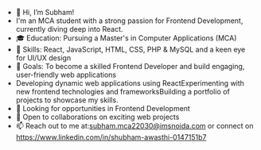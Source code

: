 - 👋 Hi, I’m Subham!
- I'm an MCA student with a strong passion for Frontend Development, currently diving deep into React.
- 🎓 Education: Pursuing a Master's in Computer Applications (MCA)
- 🌟 Skills: React, JavaScript, HTML, CSS, PHP & MySQL and a keen eye for UI/UX design
- 🚀 Goals: To become a skilled Frontend Developer and build engaging, user-friendly web applications
- Developing dynamic web applications using ReactExperimenting with new frontend technologies and frameworksBuilding a portfolio of projects to showcase my skills.
- 💼 Looking for opportunities in Frontend Development
- 🤝 Open to collaborations on exciting web projects
- 📫 Reach out to me at:subham.mca22030@imsnoida.com  or connect on https://www.linkedin.com/in/shubham-awasthi-0147151b7
<!---
GitSubhamHub/GitSubhamHub is a ✨ special ✨ repository because its `README.md` (this file) appears on your GitHub profile.
You can click the Preview link to take a look at your changes.
--->
